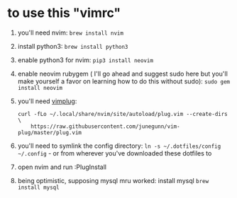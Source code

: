 # to use this "vimrc"

1. you'll need nvim: `brew install nvim`
2. install python3: `brew install python3`
3. enable python3 for nvim: `pip3 install neovim`
4. enable neovim rubygem ( I'll go ahead and suggest sudo here but you'll make yourself a favor on learning how to do this without sudo): `sudo gem install neovim`
5. you'll need [vimplug](https://github.com/junegunn/vim-plug): 

    ```
    curl -fLo ~/.local/share/nvim/site/autoload/plug.vim --create-dirs \
        https://raw.githubusercontent.com/junegunn/vim-plug/master/plug.vim
    ```

6. you'll need to symlink the config directory: `ln -s ~/.dotfiles/config ~/.config` - or from wherever you've downloaded these dotfiles to
7. open nvim and run :PlugInstall<cr>
8. being optimistic, supposing mysql mru worked: install mysql `brew install mysql`
